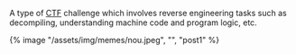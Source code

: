 ---
---

A type of [CTF](/tags/ctf) challenge which involves reverse engineering tasks such as decompiling, understanding machine code and program logic, etc.

{% image "/assets/img/memes/nou.jpeg", "", "post1" %}
<br>
